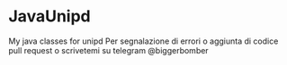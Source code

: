 # JavaUnipd
My java classes for unipd
Per segnalazione di errori o aggiunta di codice pull request o scrivetemi su telegram @biggerbomber